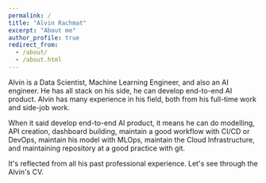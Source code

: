 ```yaml
---
permalink: /
title: "Alvin Rachmat"
excerpt: "About me"
author_profile: true
redirect_from: 
  - /about/
  - /about.html
---
```


Alvin is a Data Scientist, Machine Learning Engineer, and also an AI engineer. He has all stack on his side, he can develop end-to-end AI product. Alvin has many experience in his field, both from his full-time work and side-job work.

When it said develop end-to-end AI product, it means he can do modelling, API creation, dashboard building, maintain a good workflow with CI/CD or DevOps, maintain his model with MLOps, maintain the Cloud Infrastructure, and maintaining repository at a good practice with git.

It's reflected from all his past professional experience. Let's see through the Alvin's CV.